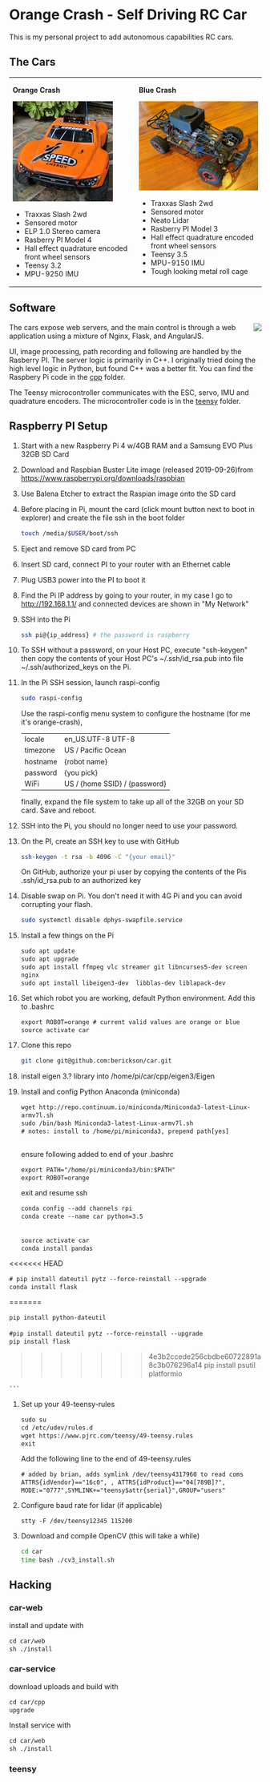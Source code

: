 #  Orange Crash - Self Driving RC Car
This is my personal project to add autonomous capabilities RC cars.

## The Cars

<table >
<tr><td style='vertical-align:top'>

**Orange Crash**

![avatar](docs/media/anaranjado_avatar.jpg)

* Traxxas Slash 2wd
* Sensored motor
* ELP 1.0 Stereo camera
* Rasberry PI Model 4
* Hall effect quadrature encoded front wheel sensors
* Teensy 3.2
* MPU-9250 IMU
</td>
<td style='vertical-align:top'>

**Blue Crash**

![avatar](docs/media/blue-crash-avatar.jpg)

* Traxxas Slash 2wd
* Sensored motor
* Neato Lidar
* Rasberry PI Model 3
* Hall effect quadrature encoded front wheel sensors
* Teensy 3.5
* MPU-9150 IMU
* Tough looking metal roll cage

</td></tr>
</table>

## Software

<image style="float:right" src="docs/media/browser-screenshot-thumbnail.jpg"></img>
The cars expose web servers, and the main control is through a web application using a mixture of Nginx, Flask, and AngularJS.

UI, image processing, path recording and following are handled by the Rasberry PI. The server logic is primarily in C++.  I originally tried doing the high level logic in Python, but found C++ was a better fit. You can find the Raspbery Pi code in the [cpp](cpp) folder.

The Teensy microcontroller communicates with the ESC, servo, IMU and quadrature encoders.  The microcontroller code is in the [teensy](teensy) folder.

## Raspberry PI Setup


1. Start with a new Raspberry Pi 4 w/4GB RAM and a Samsung EVO Plus 32GB SD Card
1. Download and Raspbian Buster Lite image (released 2019-09-26)from https://www.raspberrypi.org/downloads/raspbian
1. Use Balena Etcher to extract the Raspian image onto the SD card
1. Before placing in Pi, mount the card (click mount button next to boot in explorer) and create the file ssh in the boot folder
    ```bash
    touch /media/$USER/boot/ssh
    ```
1. Eject and remove SD card from PC
1. Insert SD card, connect PI to your router with an Ethernet cable
1. Plug USB3 power into the PI to boot it
1. Find the Pi IP address by going to your router, in my case I go to http://192.168.1.1/ and connected devices are shown in "My Network"
1.  SSH into the Pi
    ```bash
    ssh pi@{ip_address} # the password is raspberry
    ```
1. To SSH without a password, on your Host PC, execute "ssh-keygen" then copy the contents of your Host PC's ~/.ssh/id_rsa.pub into file ~/.ssh/authorized_keys on the Pi.
1. In the Pi SSH session, launch raspi-config
    ```bash
    sudo raspi-config
    ```
    Use the raspi-config menu system to configure the hostname (for me it's orange-crash), 

    |        |                       |
    ---------|----------------------
    locale   | en_US.UTF-8 UTF-8 
    timezone |US / Pacific Ocean 
    hostname | {robot name} 
    password | {you pick}  
    WiFi     | US / {home SSID} / {password} 

    finally, expand the file system to take up all of the 32GB on your SD card. Save and reboot.

1. SSH into the Pi, you should no longer need to use your password.
1. On the PI, create an SSH key to use with GitHub
    ```bash
    ssh-keygen -t rsa -b 4096 -C "{your email}"
    ```
    On GitHub, authorize your pi user by copying the contents of the Pis .ssh/id_rsa.pub to an authorized key
1. Disable swap on Pi. You don't need it with 4G Pi and you can avoid corrupting your flash.


    ```bash
    sudo systemctl disable dphys-swapfile.service
    ```
1. Install a few things on the Pi
    ```
    sudo apt update
    sudo apt upgrade
    sudo apt install ffmpeg vlc streamer git libncurses5-dev screen nginx
    sudo apt install libeigen3-dev  libblas-dev liblapack-dev

    ```
1. Set which robot you are working, default Python environment.  Add this to .bashrc
    ```
    export ROBOT=orange # current valid values are orange or blue
    source activate car
    ```

1. Clone this repo
    ```bash
    git clone git@github.com:berickson/car.git
    ```
1. install eigen 3.? library into /home/pi/car/cpp/eigen3/Eigen
1. Install and config Python Anaconda (miniconda)
    ```
    wget http://repo.continuum.io/miniconda/Miniconda3-latest-Linux-armv7l.sh
    sudo /bin/bash Miniconda3-latest-Linux-armv7l.sh
    # notes: install to /home/pi/miniconda3, prepend path[yes]

 
    ```
    ensure following added to end of your .bashrc
    ```
    export PATH="/home/pi/miniconda3/bin:$PATH"
    export ROBOT=orange
    ```

    exit and resume ssh

    ```
    conda config --add channels rpi
    conda create --name car python=3.5


    source activate car
    conda install pandas
<<<<<<< HEAD

    # pip install dateutil pytz --force-reinstall --upgrade
    conda install flask
=======
    
    pip install python-dateutil

    #pip install dateutil pytz --force-reinstall --upgrade
    pip install flask
>>>>>>> 4e3b2ccede256cbdbe60722891a8c3b076296a14
    pip install psutil platformio
   
    ```
1. Set up your 49-teensy-rules
    ```
    sudo su
    cd /etc/udev/rules.d
    wget https://www.pjrc.com/teensy/49-teensy.rules
    exit
    ```
    Add the following line to the end of 49-teensy.rules
    ```
    # added by brian, adds symlink /dev/teensy4317960 to read coms
    ATTRS{idVendor}=="16c0", , ATTRS{idProduct}=="04[789B]?", MODE:="0777",SYMLINK+="teensy$attr{serial}",GROUP="users"
    ```
1.  Configure baud rate for lidar (if applicable)
    ```
    stty -F /dev/teensy12345 115200
    ```

1. Download and compile OpenCV (this will take a while)
    ```bash
    cd car
    time bash ./cv3_install.sh
    ```
## Hacking

### car-web
install and update with 
```
cd car/web
sh ./install
```



### car-service

download uploads and build with 
```
cd car/cpp
upgrade
```

Install service with
```
cd car/web
sh ./install
```




### teensy
